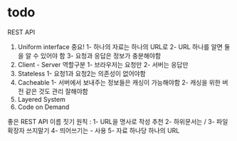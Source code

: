 # todo

REST API

1. Uniform interface 중요!
   1- 하나의 자료는 하나의 URL로
   2- URL 하나를 알면 둘을 알 수 있어야 함
   3- 요청과 응답은 정보가 충분해야함
2. Client - Server 역할구분
   1- 브라우저는 요청만
   2- 서버는 응답만
3. Stateless
   1- 요청1과 요청2는 의존성이 없어야함
4. Cacheable
   1- 서버에서 보내주는 정보들은 캐싱이 가능해야함
   2- 캐싱을 위한 버전 같은 것도 관리 잘해야함
5. Layered System
6. Code on Demand

좋은 REST API 이름 짓기 원칙 :
1- URL을 명사로 작성 추천
2- 하위문서는 /
3- 파일확장자 쓰지말기
4- 띄어쓰기는 - 사용
5- 자료 하나당 하나의 URL

